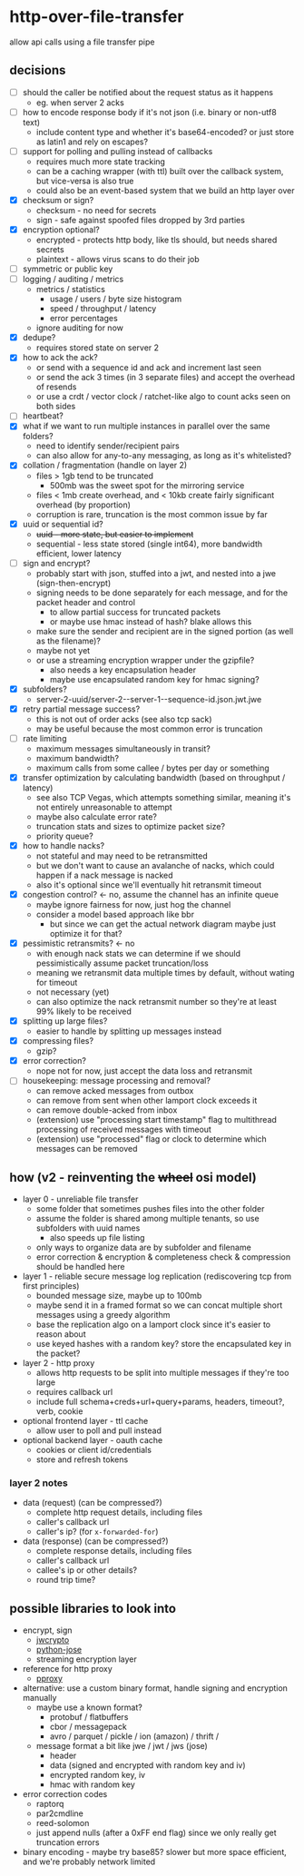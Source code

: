# http-over-file-transfer

allow api calls using a file transfer pipe

## decisions

* [ ] should the caller be notified about the request status as it happens
  * eg. when server 2 acks
* [ ] how to encode response body if it's not json (i.e. binary or non-utf8 text)
  * include content type and whether it's base64-encoded? or just store as latin1 and rely on escapes?
* [ ] support for polling and pulling instead of callbacks
  * requires much more state tracking
  * can be a caching wrapper (with ttl) built over the callback system, but vice-versa is also true
  * could also be an event-based system that we build an http layer over
* [x] checksum or sign?
  * checksum - no need for secrets
  * sign - safe against spoofed files dropped by 3rd parties
* [x] encryption optional?
  * encrypted - protects http body, like tls should, but needs shared secrets
  * plaintext - allows virus scans to do their job
* [ ] symmetric or public key
* [ ] logging / auditing / metrics
  * metrics / statistics
    * usage / users / byte size histogram
    * speed / throughput / latency
    * error percentages
  * ignore auditing for now
* [x] dedupe?
  * requires stored state on server 2
* [x] how to ack the ack?
  * or send with a sequence id and ack and increment last seen
  * or send the ack 3 times (in 3 separate files) and accept the overhead of resends
  * or use a crdt / vector clock / ratchet-like algo to count acks seen on both sides
* [ ] heartbeat?
* [x] what if we want to run multiple instances in parallel over the same folders?
  * need to identify sender/recipient pairs
  * can also allow for any-to-any messaging, as long as it's whitelisted?
* [x] collation / fragmentation (handle on layer 2)
  * files > 1gb tend to be truncated
    * 500mb was the sweet spot for the mirroring service
  * files < 1mb create overhead, and < 10kb create fairly significant overhead (by proportion)
  * corruption is rare, truncation is the most common issue by far
* [x] uuid or sequential id?
  * ~~uuid - more state, but easier to implement~~
  * sequential - less state stored (single int64), more bandwidth efficient, lower latency
* [ ] sign and encrypt?
  * probably start with json, stuffed into a jwt, and nested into a jwe (sign-then-encrypt)
  * signing needs to be done separately for each message, and for the packet header and control
    * to allow partial success for truncated packets
    * or maybe use hmac instead of hash? blake allows this
  * make sure the sender and recipient are in the signed portion (as well as the filename)?
  * maybe not yet
  * or use a streaming encryption wrapper under the gzipfile?
    * also needs a key encapsulation header
    * maybe use encapsulated random key for hmac signing?
* [x] subfolders?
  * server-2-uuid/server-2--server-1--sequence-id.json.jwt.jwe
* [x] retry partial message success?
  * this is not out of order acks (see also tcp sack)
  * may be useful because the most common error is truncation
* [ ] rate limiting
  * maximum messages simultaneously in transit?
  * maximum bandwidth?
  * maximum calls from some callee / bytes per day or something
* [x] transfer optimization by calculating bandwidth (based on throughput / latency)
  * see also TCP Vegas, which attempts something similar, meaning it's not entirely unreasonable to attempt
  * maybe also calculate error rate?
  * truncation stats and sizes to optimize packet size?
  * priority queue?
* [x] how to handle nacks?
  * not stateful and may need to be retransmitted
  * but we don't want to cause an avalanche of nacks, which could happen if a nack message is nacked
  * also it's optional since we'll eventually hit retransmit timeout
* [x] congestion control? <- no, assume the channel has an infinite queue
  * maybe ignore fairness for now, just hog the channel
  * consider a model based approach like bbr
    * but since we can get the actual network diagram maybe just optimize it for that?
* [x] pessimistic retransmits? <- no
  * with enough nack stats we can determine if we should pessimistically assume packet truncation/loss
  * meaning we retransmit data multiple times by default, without wating for timeout
  * not necessary (yet)
  * can also optimize the nack retransmit number so they're at least 99% likely to be received
* [x] splitting up large files?
  * easier to handle by splitting up messages instead
* [x] compressing files?
  * gzip?
* [x] error correction?
  * nope not for now, just accept the data loss and retransmit
* [ ] housekeeping: message processing and removal?
  * can remove acked messages from outbox
  * can remove from sent when other lamport clock exceeds it
  * can remove double-acked from inbox
  * (extension) use "processing start timestamp" flag to multithread processing of received messages with timeout
  * (extension) use "processed" flag or clock to determine which messages can be removed

## how (v2 - reinventing the ~~wheel~~ osi model)

* layer 0 - unreliable file transfer
  * some folder that sometimes pushes files into the other folder
  * assume the folder is shared among multiple tenants, so use subfolders with uuid names
    * also speeds up file listing
  * only ways to organize data are by subfolder and filename
  * error correction & encryption & completeness check & compression should be handled here
* layer 1 - reliable secure message log replication (rediscovering tcp from first principles)
  * bounded message size, maybe up to 100mb
  * maybe send it in a framed format so we can concat multiple short messages using a greedy algorithm
  * base the replication algo on a lamport clock since it's easier to reason about
  * use keyed hashes with a random key? store the encapsulated key in the packet?
* layer 2 - http proxy
  * allows http requests to be split into multiple messages if they're too large
  * requires callback url
  * include full schema+creds+url+query+params, headers, timeout?, verb, cookie
* optional frontend layer - ttl cache
  * allow user to poll and pull instead
* optional backend layer - oauth cache
  * cookies or client id/credentials
  * store and refresh tokens

### layer 2 notes

* data (request) (can be compressed?)
  * complete http request details, including files
  * caller's callback url
  * caller's ip? (for `x-forwarded-for`)
* data (response) (can be compressed?)
  * complete response details, including files
  * caller's callback url
  * callee's ip or other details?
  * round trip time?

## possible libraries to look into

* encrypt, sign
  * [jwcrypto](https://pypi.org/project/jwcrypto/)
  * [python-jose](https://pypi.org/project/python-jose/)
  * streaming encryption layer
* reference for http proxy
  * [pproxy](https://pypi.org/project/pproxy/)
* alternative: use a custom binary format, handle signing and encryption manually
  * maybe use a known format?
    * protobuf / flatbuffers
    * cbor / messagepack
    * avro / parquet / pickle / ion (amazon) / thrift /
  * message format a bit like jwe / jwt / jws (jose)
    * header
    * data (signed and encrypted with random key and iv)
    * encrypted random key, iv
    * hmac with random key
* error correction codes
  * raptorq
  * par2cmdline
  * reed-solomon
  * just append nulls (after a 0xFF end flag) since we only really get truncation errors
* binary encoding - maybe try base85? slower but more space efficient, and we're probably network limited